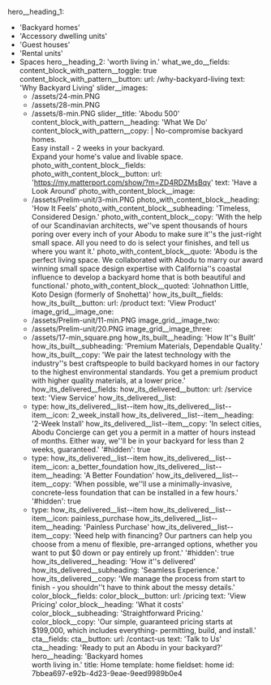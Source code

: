 hero__heading_1:
  - 'Backyard homes'
  - 'Accessory dwelling units'
  - 'Guest houses'
  - 'Rental units'
  - Spaces
hero__heading_2: 'worth living in.'
what_we_do__fields:
  content_block_with_pattern__toggle: true
  content_block_with_pattern__button:
    url: /why-backyard-living
    text: 'Why Backyard Living'
  slider__images:
    - /assets/24-min.PNG
    - /assets/28-min.PNG
    - /assets/8-min.PNG
  slider__title: 'Abodu 500'
  content_block_with_pattern__heading: 'What We Do'
  content_block_with_pattern__copy: |
    No-compromise backyard homes.<Br> Easy install - 2 weeks in your backyard.<Br> 
    Expand your home's value and livable space.
photo_with_content_block__fields:
  photo_with_content_block__button:
    url: 'https://my.matterport.com/show/?m=ZD4RDZMsBqy'
    text: 'Have a Look Around'
  photo_with_content_block__image:
    - /assets/Prelim-unit/3-min.PNG
  photo_with_content_block__heading: 'How It Feels'
  photo_with_content_block__subheading: 'Timeless, Considered Design.'
  photo_with_content_block__copy: 'With the help of our Scandinavian architects, we''ve spent thousands of hours poring over every inch of your Abodu to make sure it''s the just-right small space. All you need to do is select your finishes, and tell us where you want it.'
  photo_with_content_block__quote: 'Abodu is the perfect living space. We collaborated with Abodu to marry our award winning small space design expertise with California''s coastal influence to develop a backyard home that is both beautiful and functional.'
  photo_with_content_block__quoted: 'Johnathon Little, Koto Design (formerly of Snohetta)'
how_its_built__fields:
  how_its_built__button:
    url: /product
    text: 'View Product'
  image_grid__image_one:
    - /assets/Prelim-unit/11-min.PNG
  image_grid__image_two:
    - /assets/Prelim-unit/20.PNG
  image_grid__image_three:
    - /assets/17-min_square.png
  how_its_built__heading: 'How It''s Built'
  how_its_built__subheading: 'Premium Materials, Dependable Quality.'
  how_its_built__copy: 'We pair the latest technology with the industry''s best craftspeople to build backyard homes in our factory to the highest environmental standards. You get a premium product with higher quality materials, at a lower price.'
how_its_delivered__fields:
  how_its_delivered__button:
    url: /service
    text: 'View Service'
  how_its_delivered__list:
    -
      type: how_its_delivered__list--item
      how_its_delivered__list--item__icon: 2_week_install
      how_its_delivered__list--item__heading: '2-Week Install'
      how_its_delivered__list--item__copy: 'In select cities, Abodu Concierge can get you a permit in a matter of hours instead of months. Either way, we''ll be in your backyard for less than 2 weeks, guaranteed.'
      '#hidden': true
    -
      type: how_its_delivered__list--item
      how_its_delivered__list--item__icon: a_better_foundation
      how_its_delivered__list--item__heading: 'A Better Foundation'
      how_its_delivered__list--item__copy: 'When possible, we''ll use a minimally-invasive, concrete-less foundation that can be installed in a few hours.'
      '#hidden': true
    -
      type: how_its_delivered__list--item
      how_its_delivered__list--item__icon: painless_purchase
      how_its_delivered__list--item__heading: 'Painless Purchase'
      how_its_delivered__list--item__copy: 'Need help with financing? Our partners can help you choose from a menu of flexible, pre-arranged options, whether you want to put $0 down or pay entirely up front.'
      '#hidden': true
  how_its_delivered__heading: 'How it''s delivered'
  how_its_delivered__subheading: 'Seamless Experience.'
  how_its_delivered__copy: 'We manage the process from start to finish - you shouldn''t have to think about the messy details.'
color_block__fields:
  color_block__button:
    url: /pricing
    text: 'View Pricing'
  color_block__heading: 'What it costs'
  color_block__subheading: 'Straightforward Pricing.'
  color_block__copy: 'Our simple, guaranteed pricing starts at $199,000, which includes everything- permitting, build, and install.'
cta__fields:
  cta__button:
    url: /contact-us
    text: 'Talk to Us'
  cta__heading: 'Ready to put an Abodu in your backyard?'
hero__heading: '<span>Backyard homes<br></span> worth living in.'
title: Home
template: home
fieldset: home
id: 7bbea697-e92b-4d23-9eae-9eed9989b0e4
